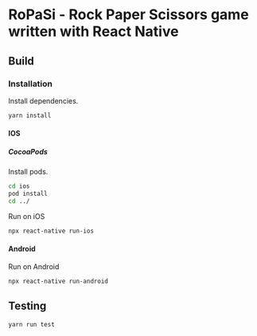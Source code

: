 # RoPaSi - Rock Paper Scissors game written with React Native

## Build

### Installation

Install dependencies.

```bash
yarn install
```

#### IOS

##### CocoaPods

Install pods.

```bash
cd ios
pod install
cd ../
```

Run on iOS

```bash
npx react-native run-ios
```

#### Android

Run on Android

```bash
npx react-native run-android
```

## Testing

```bash
yarn run test
```
